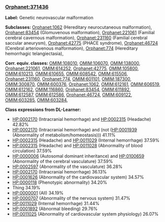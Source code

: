 
### [Orphanet:371436](http://www.orpha.net/ORDO/Orphanet_371436)
**Label:** Genetic neurovascular malformation

**Subclasses:** [Orphanet:1062](http://www.orpha.net/ORDO/Orphanet_1062) (Hereditary neurocutaneous malformation), [Orphanet:83454](http://www.orpha.net/ORDO/Orphanet_83454) (Glomuvenous malformation), [Orphanet:221061](http://www.orpha.net/ORDO/Orphanet_221061) (Familial cerebral cavernous malformation), [Orphanet:231160](http://www.orpha.net/ORDO/Orphanet_231160) (Familial cerebral saccular aneurysm), [Orphanet:42775](http://www.orpha.net/ORDO/Orphanet_42775) (PHACE syndrome), [Orphanet:46724](http://www.orpha.net/ORDO/Orphanet_46724) (Cerebral arteriovenous malformation), [Orphanet:774](http://www.orpha.net/ORDO/Orphanet_774) (Hereditary hemorrhagic telangiectasia), 

**Corr. equiv. classes:** [OMIM:108010](http://purl.obolibrary.org/obo/OMIM_108010), [OMIM:106070](http://purl.obolibrary.org/obo/OMIM_106070), [OMIM:138000](http://purl.obolibrary.org/obo/OMIM_138000), [Orphanet:221061](http://www.orpha.net/ORDO/Orphanet_221061), [OMIM:614252](http://purl.obolibrary.org/obo/OMIM_614252), [Orphanet:42775](http://www.orpha.net/ORDO/Orphanet_42775), [OMIM:105800](http://purl.obolibrary.org/obo/OMIM_105800), [OMIM:610213](http://purl.obolibrary.org/obo/OMIM_610213), [OMIM:610655](http://purl.obolibrary.org/obo/OMIM_610655), [OMIM:608542](http://purl.obolibrary.org/obo/OMIM_608542), [OMIM:615506](http://purl.obolibrary.org/obo/OMIM_615506), [Orphanet:231160](http://www.orpha.net/ORDO/Orphanet_231160), [Orphanet:774](http://www.orpha.net/ORDO/Orphanet_774), [OMIM:601101](http://purl.obolibrary.org/obo/OMIM_601101), [OMIM:187300](http://purl.obolibrary.org/obo/OMIM_187300), [OMIM:300870](http://purl.obolibrary.org/obo/OMIM_300870), [OMIM:600376](http://purl.obolibrary.org/obo/OMIM_600376), [Orphanet:1062](http://www.orpha.net/ORDO/Orphanet_1062), [OMIM:612161](http://purl.obolibrary.org/obo/OMIM_612161), [OMIM:606519](http://purl.obolibrary.org/obo/OMIM_606519), [OMIM:612162](http://purl.obolibrary.org/obo/OMIM_612162), [OMIM:116860](http://purl.obolibrary.org/obo/OMIM_116860), [Orphanet:83454](http://www.orpha.net/ORDO/Orphanet_83454), [OMIM:611892](http://purl.obolibrary.org/obo/OMIM_611892), [OMIM:612587](http://purl.obolibrary.org/obo/OMIM_612587), [OMIM:612586](http://purl.obolibrary.org/obo/OMIM_612586), [Orphanet:46724](http://www.orpha.net/ORDO/Orphanet_46724), [OMIM:609122](http://purl.obolibrary.org/obo/OMIM_609122), [OMIM:603285](http://purl.obolibrary.org/obo/OMIM_603285), [OMIM:603284](http://purl.obolibrary.org/obo/OMIM_603284), 

**Class expressions from DL-Learner:**

- [HP:0002170](http://purl.obolibrary.org/obo/HP_0002170) (Intracranial hemorrhage) and [HP:0002315](http://purl.obolibrary.org/obo/HP_0002315) (Headache) 42.82%
- [HP:0002170](http://purl.obolibrary.org/obo/HP_0002170) (Intracranial hemorrhage) and (not ([HP:0001939](http://purl.obolibrary.org/obo/HP_0001939) (Abnormality of metabolism/homeostasis))) 41.11%
- [HP:0002315](http://purl.obolibrary.org/obo/HP_0002315) (Headache) and [HP:0011029](http://purl.obolibrary.org/obo/HP_0011029) (Internal hemorrhage) 37.59%
- [HP:0002315](http://purl.obolibrary.org/obo/HP_0002315) (Headache) and [HP:0011028](http://purl.obolibrary.org/obo/HP_0011028) (Abnormality of blood circulation) 37.59%
- [HP:0000006](http://purl.obolibrary.org/obo/HP_0000006) (Autosomal dominant inheritance) and [HP:0100659](http://purl.obolibrary.org/obo/HP_0100659) (Abnormality of the cerebral vasculature) 37.59%
- [HP:0002597](http://purl.obolibrary.org/obo/HP_0002597) (Abnormality of the vasculature) 36.28%
- [HP:0002170](http://purl.obolibrary.org/obo/HP_0002170) (Intracranial hemorrhage) 36.13%
- [HP:0001626](http://purl.obolibrary.org/obo/HP_0001626) (Abnormality of the cardiovascular system) 34.57%
- [HP:0000118](http://purl.obolibrary.org/obo/HP_0000118) (Phenotypic abnormality) 34.20%
- Thing 34.19%
- [HP:0000001](http://purl.obolibrary.org/obo/HP_0000001) (All) 34.19%
- [HP:0000707](http://purl.obolibrary.org/obo/HP_0000707) (Abnormality of the nervous system) 31.47%
- [HP:0011029](http://purl.obolibrary.org/obo/HP_0011029) (Internal hemorrhage) 31.44%
- [HP:0001892](http://purl.obolibrary.org/obo/HP_0001892) (Abnormal bleeding) 29.76%
- [HP:0011025](http://purl.obolibrary.org/obo/HP_0011025) (Abnormality of cardiovascular system physiology) 26.07%


